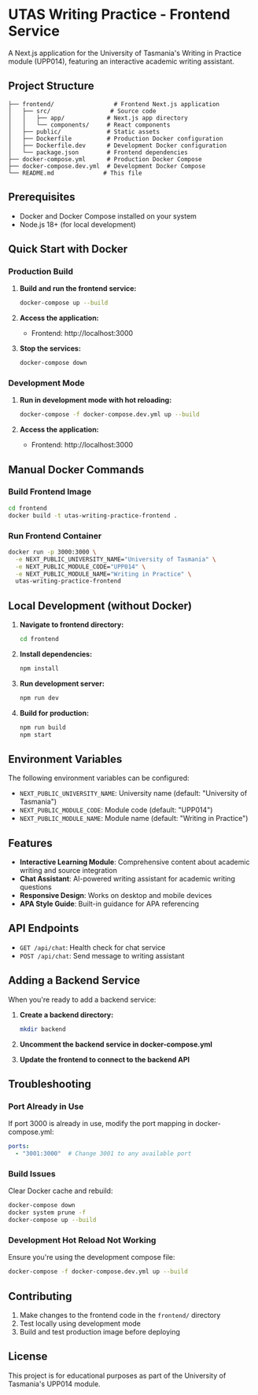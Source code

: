 # UTAS Writing Practice - Frontend Service

A Next.js application for the University of Tasmania's Writing in Practice module (UPP014), featuring an interactive academic writing assistant.

## Project Structure

```
├── frontend/                 # Frontend Next.js application
│   ├── src/                 # Source code
│   │   ├── app/            # Next.js app directory
│   │   └── components/     # React components
│   ├── public/             # Static assets
│   ├── Dockerfile          # Production Docker configuration
│   ├── Dockerfile.dev      # Development Docker configuration
│   └── package.json        # Frontend dependencies
├── docker-compose.yml      # Production Docker Compose
├── docker-compose.dev.yml  # Development Docker Compose
└── README.md              # This file
```

## Prerequisites

- Docker and Docker Compose installed on your system
- Node.js 18+ (for local development)

## Quick Start with Docker

### Production Build

1. **Build and run the frontend service:**
   ```bash
   docker-compose up --build
   ```

2. **Access the application:**
   - Frontend: http://localhost:3000

3. **Stop the services:**
   ```bash
   docker-compose down
   ```

### Development Mode

1. **Run in development mode with hot reloading:**
   ```bash
   docker-compose -f docker-compose.dev.yml up --build
   ```

2. **Access the application:**
   - Frontend: http://localhost:3000

## Manual Docker Commands

### Build Frontend Image
```bash
cd frontend
docker build -t utas-writing-practice-frontend .
```

### Run Frontend Container
```bash
docker run -p 3000:3000 \
  -e NEXT_PUBLIC_UNIVERSITY_NAME="University of Tasmania" \
  -e NEXT_PUBLIC_MODULE_CODE="UPP014" \
  -e NEXT_PUBLIC_MODULE_NAME="Writing in Practice" \
  utas-writing-practice-frontend
```

## Local Development (without Docker)

1. **Navigate to frontend directory:**
   ```bash
   cd frontend
   ```

2. **Install dependencies:**
   ```bash
   npm install
   ```

3. **Run development server:**
   ```bash
   npm run dev
   ```

4. **Build for production:**
   ```bash
   npm run build
   npm start
   ```

## Environment Variables

The following environment variables can be configured:

- `NEXT_PUBLIC_UNIVERSITY_NAME`: University name (default: "University of Tasmania")
- `NEXT_PUBLIC_MODULE_CODE`: Module code (default: "UPP014")
- `NEXT_PUBLIC_MODULE_NAME`: Module name (default: "Writing in Practice")

## Features

- **Interactive Learning Module**: Comprehensive content about academic writing and source integration
- **Chat Assistant**: AI-powered writing assistant for academic writing questions
- **Responsive Design**: Works on desktop and mobile devices
- **APA Style Guide**: Built-in guidance for APA referencing

## API Endpoints

- `GET /api/chat`: Health check for chat service
- `POST /api/chat`: Send message to writing assistant

## Adding a Backend Service

When you're ready to add a backend service:

1. **Create a backend directory:**
   ```bash
   mkdir backend
   ```

2. **Uncomment the backend service in docker-compose.yml**

3. **Update the frontend to connect to the backend API**

## Troubleshooting

### Port Already in Use
If port 3000 is already in use, modify the port mapping in docker-compose.yml:
```yaml
ports:
  - "3001:3000"  # Change 3001 to any available port
```

### Build Issues
Clear Docker cache and rebuild:
```bash
docker-compose down
docker system prune -f
docker-compose up --build
```

### Development Hot Reload Not Working
Ensure you're using the development compose file:
```bash
docker-compose -f docker-compose.dev.yml up --build
```

## Contributing

1. Make changes to the frontend code in the `frontend/` directory
2. Test locally using development mode
3. Build and test production image before deploying

## License

This project is for educational purposes as part of the University of Tasmania's UPP014 module.
